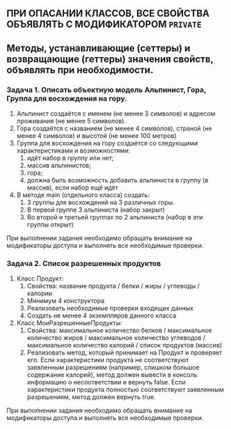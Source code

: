 ## ПРИ ОПАСАНИИ КЛАССОВ, ВСЕ СВОЙСТВА ОБЪЯВЛЯТЬ С МОДИФИКАТОРОМ `PRIVATE`

## Методы, устанавливающие (сеттеры) и возвращающие (геттеры) значения свойств, объявлять при необходимости.

### Задача 1. Описать объектную модель Альпинист, Гора, Группа для восхождения на гору.

1. Альпинист создаётся с именем (не менее 3 символов) и адресом проживания (не менее 5 символов).
2. Гора создаётся с названием (не менее 4 символов), страной (не менее 4 символов) и высотой (не менее 100 метров)
3. Группа для восхождения на гору создаётся со следующими характеристиками и возможностями:
    1) идёт набор в группу или нет;
    2) массив альпинистов;
    3) гора;
    4) должна быть возможность добавить альпиниста в группу (в массив), если набор ещё идёт
4. В методе main (отдельного класса) создать:
    1) 3 группы для восхождений на 3 различных горы.
    2) В первой группе 3 альпиниста (набор закрыт)
    3) Во второй и третьей группах по 2 альпиниста (набор в эти группы открыт)

При выполнении задания необходимо обращать внимание на модификаторы доступа и выполнять все необходимые проверки.

### Задача 2. Список разрешенных продуктов

1. Класс Продукт:
    1) Свойства: название продукта / белки / жиры / углеводы / калории
    2) Минимум 4 конструктора
    3) Реализовать необходимые проверки входящих данных
    4) Создать не менее 4 экземпляров данного класса
2. Класс МоиРазрешенныеПродукты:
    1) Свойства: максимальное количество белков / максимальное количество жиров / максимальное количество углеводов /
       максимальное количество калорий / список продуктов (массив)
    2) Реализовать метод, который принимает на Продукт и проверяет его. Если характеристики продукта не соответствуют
       заявленным разрешениям (например, слишком большое содержание калорий), метод должен вывести в консоль информацию
       о несоответствии и вернуть false. Если характеристики продукта полностью соответствуют заявленным разрешениям,
       метод должен вернуть true.

При выполнении задания необходимо обращать внимание на модификаторы доступа и выполнять все необходимые проверки.
